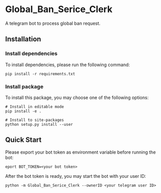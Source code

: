 # Global_Ban_Serice_Clerk
A telegram bot to process global ban request.

## Installation

### Install dependencies

To install dependencies, please run the following command:
```
pip install -r requirements.txt
```

### Install package

To install this package, you may choose one of the following options:

```
# Install in editable mode
pip install -e .

# Install to site-packages
python setup.py install --user
```

## Quick Start

Please export your bot token as environment variable before running the bot:

```
eport BOT_TOKEN=<your bot token>
```

After the bot token is ready, you may start the bot with your user ID:
```
python -m Global_Ban_Serice_Clerk --ownerID <your telegram user ID>
```